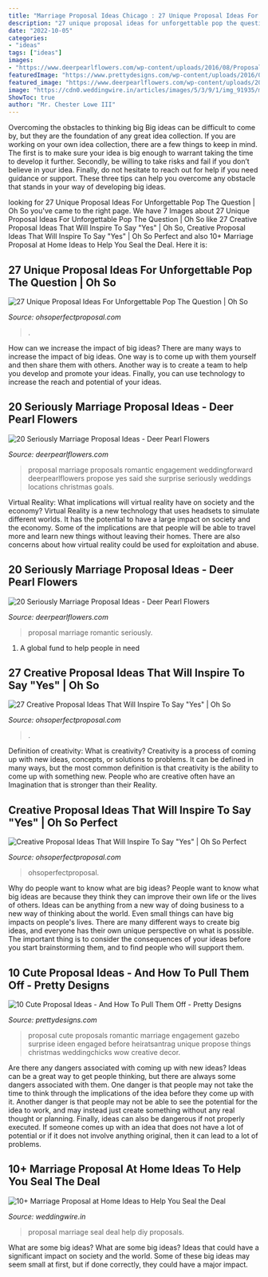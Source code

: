 ```yaml
---
title: "Marriage Proposal Ideas Chicago : 27 Unique Proposal Ideas For Unforgettable Pop The Question"
description: "27 unique proposal ideas for unforgettable pop the question"
date: "2022-10-05"
categories:
- "ideas"
tags: ["ideas"]
images:
- "https://www.deerpearlflowers.com/wp-content/uploads/2016/08/Proposal-Locations-Ideas-17.jpg"
featuredImage: "https://www.prettydesigns.com/wp-content/uploads/2016/09/6b47f869f886169a0db86dd894d66447.jpg"
featured_image: "https://www.deerpearlflowers.com/wp-content/uploads/2016/08/Proposal-Locations-Ideas-17.jpg"
image: "https://cdn0.weddingwire.in/articles/images/5/3/9/1/img_91935/marriage-proposal-at-home-pinterest-diy-decor.jpeg"
ShowToc: true
author: "Mr. Chester Lowe III"
---
```



Overcoming the obstacles to thinking big
Big ideas can be difficult to come by, but they are the foundation of any great idea collection. If you are working on your own idea collection, there are a few things to keep in mind. The first is to make sure your idea is big enough to warrant taking the time to develop it further. Secondly, be willing to take risks and fail if you don’t believe in your idea. Finally, do not hesitate to reach out for help if you need guidance or support. These three tips can help you overcome any obstacle that stands in your way of developing big ideas.

	

		
looking for 27 Unique Proposal Ideas For Unforgettable Pop The Question | Oh So you've came to the right page. We have 7 Images about 27 Unique Proposal Ideas For Unforgettable Pop The Question | Oh So like 27 Creative Proposal Ideas That Will Inspire To Say &quot;Yes&quot; | Oh So, Creative Proposal Ideas That Will Inspire To Say &quot;Yes&quot; | Oh So Perfect and also 10+ Marriage Proposal at Home Ideas to Help You Seal the Deal. Here it is:
		
    
## 27 Unique Proposal Ideas For Unforgettable Pop The Question | Oh So

<img loading=lazy src="https://ohsoperfectproposal.com/wp-content/uploads/2017/12/unique-proposal-ideas-romantic-engagement-roses-couple-ishnchiips-fetured.jpg" onerror="this.onerror=null;this.src='https://tse1.mm.bing.net/th?id=OIP.0eGsqL32-tT0OFmDknQhSwHaE3&amp;pid=15.1';" alt="27 Unique Proposal Ideas For Unforgettable Pop The Question | Oh So">

_Source: ohsoperfectproposal.com_

>. 

	

How can we increase the impact of big ideas?
There are many ways to increase the impact of big ideas. One way is to come up with them yourself and then share them with others. Another way is to create a team to help you develop and promote your ideas. Finally, you can use technology to increase the reach and potential of your ideas.

    
## 20 Seriously Marriage Proposal Ideas - Deer Pearl Flowers

<img loading=lazy src="https://www.deerpearlflowers.com/wp-content/uploads/2016/08/Proposal-Locations-Ideas-17.jpg" onerror="this.onerror=null;this.src='https://tse4.mm.bing.net/th?id=OIP.3A58rTZj6vvnOkJoAuNmfQHaLH&amp;pid=15.1';" alt="20 Seriously Marriage Proposal Ideas - Deer Pearl Flowers">

_Source: deerpearlflowers.com_

>proposal marriage proposals romantic engagement weddingforward deerpearlflowers propose yes said she surprise seriously weddings locations christmas goals. 

	

Virtual Reality: What implications will virtual reality have on society and the economy?
Virtual Reality is a new technology that uses headsets to simulate different worlds. It has the potential to have a large impact on society and the economy. Some of the implications are that people will be able to travel more and learn new things without leaving their homes. There are also concerns about how virtual reality could be used for exploitation and abuse.

    
## 20 Seriously Marriage Proposal Ideas - Deer Pearl Flowers

<img loading=lazy src="https://www.deerpearlflowers.com/wp-content/uploads/2016/08/Proposal-Locations-Ideas-16.jpg" onerror="this.onerror=null;this.src='https://tse2.mm.bing.net/th?id=OIP.9mvCH4IzwKJA1QfzamB3GAHaLH&amp;pid=15.1';" alt="20 Seriously Marriage Proposal Ideas - Deer Pearl Flowers">

_Source: deerpearlflowers.com_

>proposal marriage romantic seriously. 

	

1. A global fund to help people in need 

    
## 27 Creative Proposal Ideas That Will Inspire To Say &quot;Yes&quot; | Oh So

<img loading=lazy src="https://ohsoperfectproposal.com/wp-content/uploads/2017/10/creative-proposal-ideas-balloons-romantic-hotel-lynxplanner-via-instagram.jpg" onerror="this.onerror=null;this.src='https://tse4.mm.bing.net/th?id=OIP.Qryfx-DmlbMawDRg857mPAHaLG&amp;pid=15.1';" alt="27 Creative Proposal Ideas That Will Inspire To Say &quot;Yes&quot; | Oh So">

_Source: ohsoperfectproposal.com_

>. 

	

Definition of creativity: What is creativity?
Creativity is a process of coming up with new ideas, concepts, or solutions to problems. It can be defined in many ways, but the most common definition is that creativity is the ability to come up with something new. People who are creative often have an Imagination that is stronger than their Reality.

    
## Creative Proposal Ideas That Will Inspire To Say &quot;Yes&quot; | Oh So Perfect

<img loading=lazy src="http://ohsoperfectproposal.com/wp-content/uploads/2017/10/creative-proposal-ideas-balloons-surprise-engagement-lynxplanner-via-instagram.jpg" onerror="this.onerror=null;this.src='https://tse4.mm.bing.net/th?id=OIP.SqUIQWSAcYtHZgkvzQjdSAHaLG&amp;pid=15.1';" alt="Creative Proposal Ideas That Will Inspire To Say &quot;Yes&quot; | Oh So Perfect">

_Source: ohsoperfectproposal.com_

>ohsoperfectproposal. 

	

Why do people want to know what are big ideas?
People want to know what big ideas are because they think they can improve their own life or the lives of others. Ideas can be anything from a new way of doing business to a new way of thinking about the world. Even small things can have big impacts on people's lives. There are many different ways to create big ideas, and everyone has their own unique perspective on what is possible. The important thing is to consider the consequences of your ideas before you start brainstorming them, and to find people who will support them.

    
## 10 Cute Proposal Ideas - And How To Pull Them Off - Pretty Designs

<img loading=lazy src="https://www.prettydesigns.com/wp-content/uploads/2016/09/6b47f869f886169a0db86dd894d66447.jpg" onerror="this.onerror=null;this.src='https://tse3.mm.bing.net/th?id=OIP.KM_SB4P64R7UoaiXpZ5VggHaJv&amp;pid=15.1';" alt="10 Cute Proposal Ideas - And How To Pull Them Off - Pretty Designs">

_Source: prettydesigns.com_

>proposal cute proposals romantic marriage engagement gazebo surprise ideen engaged before heiratsantrag unique propose things christmas weddingchicks wow creative decor. 

	

Are there any dangers associated with coming up with new ideas?
Ideas can be a great way to get people thinking, but there are always some dangers associated with them. One danger is that people may not take the time to think through the implications of the idea before they come up with it. Another danger is that people may not be able to see the potential for the idea to work, and may instead just create something without any real thought or planning. Finally, ideas can also be dangerous if not properly executed. If someone comes up with an idea that does not have a lot of potential or if it does not involve anything original, then it can lead to a lot of problems.

    
## 10+ Marriage Proposal At Home Ideas To Help You Seal The Deal

<img loading=lazy src="https://cdn0.weddingwire.in/articles/images/5/3/9/1/img_91935/marriage-proposal-at-home-pinterest-diy-decor.jpeg" onerror="this.onerror=null;this.src='https://tse4.mm.bing.net/th?id=OIP.FwfghvdUwknpA0JxdCmHwQHaFZ&amp;pid=15.1';" alt="10+ Marriage Proposal at Home Ideas to Help You Seal the Deal">

_Source: weddingwire.in_

>proposal marriage seal deal help diy proposals. 

	

What are some big ideas?
What are some big ideas? Ideas that could have a significant impact on society and the world. Some of these big ideas may seem small at first, but if done correctly, they could have a major impact.


